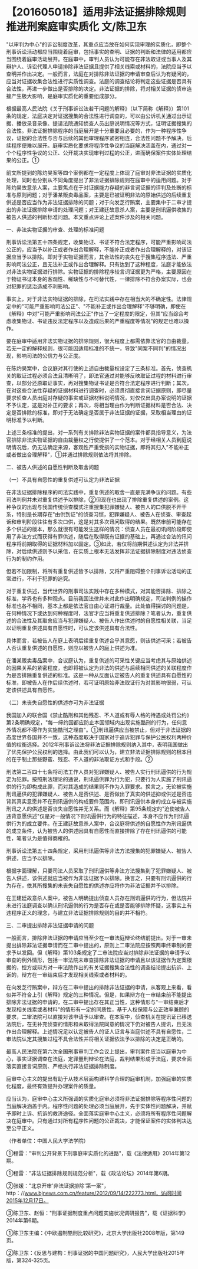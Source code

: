 # 【201605018】适用非法证据排除规则推进刑案庭审实质化 文/陈卫东

"以审判为中心"的诉讼制度改革，其重点应当放在如何实现审理的实质化，即整个刑事诉讼活动都应当围绕着庭审，包括事实的查明、证据的判断和法律的适用都应当围绕着庭审活动展开。在庭审中，审判人员认为可能存在非法取证或当事人及其辩护人、诉讼代理人申请排除非法证据且提供了相关线索或材料的，法院应当予以查明并作出决定。一般而言，法庭在对排除非法证据的申请审查后认为有疑问的，应当对证据收集合法性进行实质性调查。法庭的调查结论将判定这些证据是否具有合法性，再进一步做出是否排除的决定。非法证据的排除，将对相关证据的侦审连接产生极大影响，是庭审实质化的重要组成部分。

根据最高人民法院《关于刑事诉讼法若干问题的解释》（以下简称《解释》）第101条的规定，法庭决定对证据搜集的合法性进行调查的，可以由公诉机关通过出示证据、播放录音录像、提请法院通知侦查人员出庭说明情况等方式，证明证据搜集的合法性。非法证据排除程序的当庭展开是十分重要且必要的，作为一种程序性争议，证据的合法性与否与后续的其他审理程序紧密相连，合法性问题不予解决，后续程序便难以展开。庭审实质化要求将程序性争议的当庭解决涵盖在内，通过对一个个程序性争议的公正、公开裁决实现审判过程的公正，进而确保案件实体处理结果的公正。①

前文所提到的陈灼昊案等四个案例都在一定程度上体现了庭审对非法证据的实质化处理，同时也分别从不同角度提出了非法证据排除规则在庭审中的适用问题。对于陈灼昊故意杀人案，主要焦点在于对证据能力存疑的非言词证据的评判及处断的标准与原则问题；对于潘某贩卖毒品案，主要是已被证明非法的原始供述的后续重复供述是否应当作为非法证据排除的问题；对于向发芝行贿案，主要集中于二审才提出的非法证据排除申请的处理问题；对王建廷故意杀人案，主要是刑讯逼供收集的被告人供述的判断标准问题。本文重点评论上述案件涉及的相关问题。

一、非法实物证据的审查、处理的标准问题

刑事诉讼法第五十四条规定，收集物证、书证不符合法定程序，可能严重影响司法公正的，应当予以补正或者作出合理解释，不能补正或者作出合理解释的，对该证据应当予以排除。即对于实物证据而言，其合法性的丧失在于搜集程序违法、严重影响司法公正，且无法补正或作出合理解释。只有达到了这种程度，法庭才能依法对非法实物证据进行排除。实物证据的排除程序较言词证据更为严格，主要原因在于物证书证本身的客观性、稀缺性与不可替代性，一律排除不符合办案实际，也会对犯罪的惩治造成不利影响。

事实上，对于非法实物证据的排除，在司法实践中存在相当大的不确定性。法律规定中的"可能严重影响司法公正"、"不能补正或作出合理解释"不够明确，即使在《解释》中对"可能严重影响司法公正"作出了一定程度的限定，但其"应当综合考虑收集物证、书证违反法定程序以及造成后果的严重程度等情况"的规定也难以操作。

要在庭审中适用非法实物证据的排除规则，很大程度上都需依靠法官的自由裁量。若无一定的解释规则，很可能因适用标准的不统一，导致"同案不同判"的情况出现，影响司法的公信力与公正度。

在陈灼昊案中，合议庭对其行使的上述自由裁量权设定了三条标准。首先，侦查机关的取证过程必须合法且清晰明了，即法官通过对能够反映取证过程的材料进行审查，以部分还原取证事实，再对搜集物证书证是否符合法定程序进行判断；其次，在对这些合法性存疑的证据材料进行调查时，必须贯彻直接言词证据原则，即尽量要求侦查人员出庭对存疑的事实或证据材料说明情况，对仅仅出具办案说明的证据不予认定，这是对补正的要求；再次，将相当理由作为判断证据材料是否合法、决定是否排除的标准，即对于无法确定是否属于非法证据的证据，采取相当理由的证明标准予以判断。

上述三条标准的提出，对一系列有关排除非法实物证据的案件都具指导意义，为法官排除非法实物证据的自由裁量权之行使提供了一个范本。对于经相关人员到庭说明情况后，仍无法确定来源，客观性严重受损的实物证据，即将其归入"不能补正或者做出合理解释"，①并通过排除规则依法将其排除。

二、被告人供述的自愿性判断及取舍问题

（一）不具有自愿性的重复供述可认定为非法证据

在非法证据排除程序的司法实践中，重复供述的取舍一直是充满争议的问题。有些司法判例并未对重复供述予以排除，②但现在也出现了排除重复供述的案例。这种争议的出现与我国传统侦查模式注重搜集犯罪嫌疑人、被告人的口供脱不开干系，特别是长期存在"由供到证"的侦查习惯，犯罪嫌疑人、被告人在侦查、审查起诉和审判阶段往往有多次口供，这是对其多次讯问取得的结果。既然审前可能存在多个供述的版本，那么就很有可能发生这样的情况：侦查人员在最初讯问阶段即使用了非法方式而获得有罪供述，随后在取得既有证据的基础上，再通过合法的讯问程序将前期取得的证据材料加以固定。③如此，若仅将前期供述认定为非法并排除，对后续供述则予以采信，在实质上根本无法发挥非法证据排除制度对违法侦查行为的制约作用。

但若不加限制，将所有重复供述皆予以排除，又将严重阻碍整个刑事诉讼活动的正常进行，不利于犯罪的追究。

对于重复供述，当代世界的刑事司法实践中存在多种模式，对其能否排除、排除之标准，学界也有多种观点。目前我国法律并未对此作出明确规定，司法判例的操作标准也各不相同，基本上都是依法官自由心证进行裁量。此处值得探讨的问题是，在何种情况下或达到何种程度时，法官才应当将重复供述排除？笔者认为，重复供述的合法性及其取舍应当与犯罪嫌疑人、被告人作出供述时的自愿性相关联，当足以证明重复供述具有自愿性时，可认定该供述具有合法性。

具体而言，若被告人在庭上表明后续重复供述合乎其意愿，则该供述可采；若被告人否认重复供述的自愿性，则应以被告人的庭上供述为准。

在潘某贩卖毒品案中，合议庭认为，重复供述的可采性关键应当考虑其与原始供述的因果关系的紧密程度，也即将被认定为非法的供述与后续相同供述的关联程度作为是否排除重复供述的标准。这是一种从反面认定被告人的重复供述具有自愿性的标准，即被告人在作后续供述时，若可证明原始非法取证行为对其影响很弱，可认定该供述具有自愿性。

（二）未丧失自愿性的供述亦可为非法证据

我国加入的联合国《禁止酷刑和其他残忍、不人道或有辱人格的待遇或处罚公约》第2条明确规定，"每一缔约国都应防止本国领域内出现实施酷刑的行为，任何意外情况都不得作为实施酷刑之理由"。①刑讯逼供应当被禁止，但对于非法证据的态度世界各国并不一致，这种态度取决于国家对于追诉犯罪与保护公民权利两种价值的权衡选择。2012年刑事诉讼法将非法证据排除规则纳入其中，表明我国做出了优先保护公民权利的选择。由此我们可以认为，建立非法证据排除规则的根本目的在于制止那些野蛮、残忍、不人道的非法取证方式和手段。②

刑法第二百四十七条将司法工作人员对犯罪嫌疑人、被告人实行刑讯逼供的行为规定为犯罪。按照刑法理论的通说，刑讯逼供罪为行为犯，只要行为人实施了刑讯逼供的行为即构成此罪，而对其造成的结果则不作为入罪要求。换言之，无论被实施刑讯逼供的犯罪嫌疑人、被告人是否供述、是否做出了真实的供述抑或供述是否违背其真实意愿并不在刑讯逼供的构成要件范围内，即刑讯逼供本身的成立与被实施刑讯之人的供述是否丧失自愿性并无关系。而《解释》第95条规定的"迫使被告人违背意愿供述"仅是对一般情况下刑讯逼供行为的特征描述，本身不应作为刑讯逼供行为的成立要件。在王建廷故意杀人案中，合议庭将供述的自愿性作为刑讯逼供的成立条件，认为被告人的供述因具有自愿性而直接排除了存在刑讯逼供的可能性，笔者认为是值得商榷的。

刑事诉讼法第五十四条规定，采用刑讯逼供等非法方法搜集的犯罪嫌疑人、被告人供述，应当予以排除。

根据字面理解，只要司法人员采取了刑讯逼供等非法方法搜集到了犯罪嫌疑人、被告人供述，该供述就应当被作为非法证据予以排除。换言之，只要有刑讯逼供的行为存在，依其所搜集的未丧失自愿性的供述亦应将作为非法证据并予以排除。

在王建廷故意杀人案中，被告人明确提出侦查人员存在刑讯逼供的行为，但法院并未进行法庭调查以确认刑讯逼供的行为是否存在或是否能够排除怀疑，这事实上有违程序正义的理念，与建立非法证据排除规则的目的并不相符。

三、二审提出排除非法证据申请的问题

一般而言，排除非法证据的申请应当至少在一审法庭辩论终结前提出。对于一审未提出排除非法证据申请而在二审中提出的，原则上二审法院应按照两审终审制的要求予以发回。但《解释》第103条规定了二审法院应当对排除非法证据的申请予以审查的例外情形，包括一审法院未审查排除非法证据的申请且以该证据作为定案根据的，控方或辩方对一审法院作出的有关证据搜集合法性的调查结论提出抗诉、上诉的，辩方在一审结束后才发现相关线索或者材料的。

在向发芝行贿案中，辩方在二审中提出的排除非法证据的申请，从客观上来看，看似并不符合上引《解释》规定的三种情况。但是，如果辩方在一审结束前不能提出排除非法证据的申请的，在二审中提出存在其正当性，这种情形与"一审结束后才发现相关线索或者材料"的情形有一定的同质性，基于人权保障与公正效率兼顾的要求，二审法院可以直接对该申请予以审查。在本案中，侦查机关在提讯证已移送法院后，在无补充侦查的情形和未取得法院同意的情况下仍对被告人提讯，且无法作出合理解释。上述情况足以认定被告人的证人证言与当庭供述不具有自愿性，二审法院认定其搜集过程不具合法性并将相关证据依法予以排除的决定是正确的。

最高人民法院在第六次全国刑事审判工作会议上提出，审判案件应当以庭审为中心，事实证据调查在法庭，定罪量刑辩论在法庭，裁判结果形成于法庭，要求全面落实直接言词原则、严格执行非法证据排除制度。

庭审中心主义的提出有助于从技术层面构建科学合理的庭审机制，加强庭审的实质化程度，最终有效提升办理案件的质量。

应当认为，庭审中心主义所强调的实质化庭审必须将非法证据排除等程序性问题的当庭解决涵盖于内。程序性问题的处理必须当庭展开，先于实体性问题解决，并赋予即时上诉、抗诉的救济途径。全面落实庭审中心主义，必须将所有程序性问题解决在庭审中。只有通过对所有程序性问题的公正裁决，才能保证案件的实体判决达至公平正义。

（作者单位：中国人民大学法学院）

①程雷："审判公开背景下刑事庭审实质化的进路"，载《法律适用》2014年第12期。

①程雷："非法证据排除规则规范分析"，载《政法论坛》2014年第6期。

②张媛："北京开审'非法证据排除'第一案"，http：//www.bjnews.com.cn/feature/2012/09/14/222773.html，访问时间2015年12月17日。

③陈卫东、赵恒："刑事证据制度重点问题实施状况调研报告"，载《证据科学》2014年第6期。

①陈卫东主编：《中欧遏制酷刑比较研究》，北京大学出版社2008年版，第149页。

②陈卫东：《反思与建构：刑事证据的中国问题研究》，人民大学出版社2015年版，第324-325页。